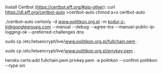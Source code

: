 Install Certbot (https://certbot.eff.org/#pip-other):
curl https://dl.eff.org/certbot-auto >certbot-auto
chmod a+x certbot-auto

./certbot-auto certonly -d www.politikon.org.pl -m koduj-z-kj@googlegroups.com --manual --debug --agree-tos --manual-public-ip-logging-ok --preferred-challenges dns

sudo cp /etc/letsencrypt/live/www.politikon.org.pl/fullchain.pem .

sudo cp /etc/letsencrypt/live/www.politikon.org.pl/privkey.pem .

heroku certs:add fullchain.pem privkey.pem -a politikon --confirm politikon --type sni
